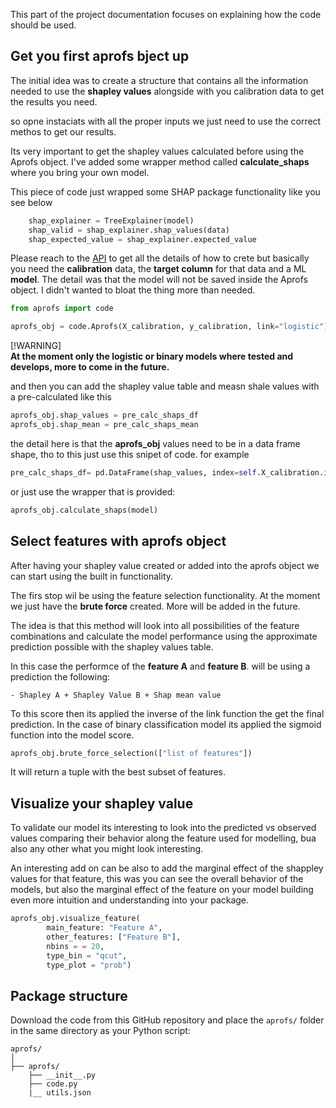 This part of the project documentation focuses on explaining
how the code should be used.

## Get you first aprofs bject up

The initial idea was to create a structure that contains all the information needed to use the **shapley values**
alongside with you calibration data to get the results you need.

so opne instaciats with all the proper inputs we just need to use the correct methos to get our results.

Its very important to get the shapley values calculated before using the Aprofs object. I've added some wrapper method called **calculate_shaps** where you bring your own model.

This piece of code just wrapped some SHAP package functionality like you see below

``` py  title="TreeExplainer"
    shap_explainer = TreeExplainer(model)
    shap_valid = shap_explainer.shap_values(data)
    shap_expected_value = shap_explainer.expected_value
```

Please reach to the [API](api.md) to get all the details of how to crete but basically you need the **calibration** data, the **target column** for that data and a ML **model**. The detail was that the model will not be saved inside the Aprofs object. I didn't wanted to bloat the thing more than needed.

```py
from aprofs import code

aprofs_obj = code.Aprofs(X_calibration, y_calibration, link="logistic")
```

[!WARNING]  
**At the moment only the **logistic** or **binary** models where tested and develops, more to come in the future.**

and then you can add the shapley value table and measn shale values with a pre-calculated like this

``` py
aprofs_obj.shap_values = pre_calc_shaps_df
aprofs_obj.shap_mean = pre_calc_shaps_mean
```

the detail here is that the **aprofs_obj** values need to be in a data frame shape, tho to this just use this snipet of code.
for example
``` py  title="Shap to dataframe"
pre_calc_shaps_df= pd.DataFrame(shap_values, index=self.X_calibration.index, columns=self.X_calibration.columns)
```

or just use the wrapper that is provided:

``` py  title="Shap to dataframe"
aprofs_obj.calculate_shaps(model)
```

## Select features with aprofs object


After having your shapley value created or added into the aprofs object we can start using the built in functionality.

The firs stop wil be using the feature selection functionality. At the moment we just have the **brute force** created.
More will be added in the future.

The idea is that this method will look into all possibilities of the feature combinations and calculate the model performance using the approximate prediction possible with the shapley values table.

In this case the performce of the **feature A** and **feature B**. will be using a prediction the following:

    - Shapley A + Shapley Value B + Shap mean value

To this score then its applied the inverse of the link function the get the final prediction.
In the case of binary classification model its applied the sigmoid function into the model score.

``` py  title="Feature selection"
aprofs_obj.brute_force_selection(["list of features"])
```

It will return a tuple with the best subset of features.


## Visualize your shapley value

To validate our model its interesting to look into the predicted vs observed values comparing their behavior
along the feature used for modelling, bua also any other what you might look interesting.

An interesting add on can be also to add the marginal effect of the shappley values for that feature,
this was you can see the overall behavior of the models, but also the marginal effect of the feature on your model
building even more intuition and understanding into your package.

``` py  title="Feature Visualization"
aprofs_obj.visualize_feature(
        main_feature: "Feature A",
        other_features: ["Feature B"],
        nbins = = 20,
        type_bin = "qcut",
        type_plot = "prob")
```

## Package structure

Download the code from this GitHub repository and place
the `aprofs/` folder in the same directory as your
Python script:

    aprofs/
    │
    ├── aprofs/
        ├── __init__.py
        ├── code.py
        |__ utils.json
